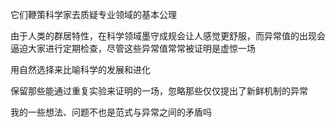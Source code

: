 它们鞭策科学家去质疑专业领域的基本公理

由于人类的群居特性，在科学领域墨守成规会让人感觉更舒服，而异常值的出现会逼迫大家进行定期检查，尽管这些异常值常常被证明是虚惊一场

用自然选择来比喻科学的发展和进化

保留那些能通过重复实验来证明的一场，忽略那些仅仅提出了新鲜机制的异常



我的一些想法、问题不也是范式与异常之间的矛盾吗
